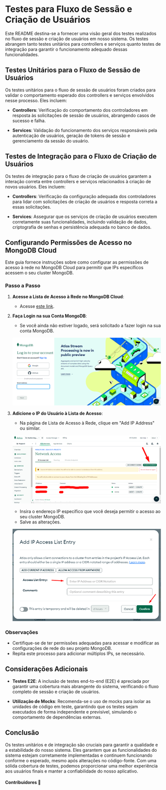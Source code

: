 # Testes para Fluxo de Sessão e Criação de Usuários

Este README destina-se a fornecer uma visão geral dos testes realizados no fluxo de sessão e criação de usuários em nosso sistema. Os testes abrangem tanto testes unitários para controllers e serviços quanto testes de integração para garantir o funcionamento adequado dessas funcionalidades.

## Testes Unitários para o Fluxo de Sessão de Usuários

Os testes unitários para o fluxo de sessão de usuários foram criados para validar o comportamento esperado dos controllers e serviços envolvidos nesse processo. Eles incluem:

- **Controllers**: Verificação do comportamento dos controladores em resposta às solicitações de sessão de usuários, abrangendo casos de sucesso e falha.

- **Services**: Validação do funcionamento dos serviços responsáveis pela autenticação de usuários, geração de tokens de sessão e gerenciamento da sessão do usuário.

## Testes de Integração para o Fluxo de Criação de Usuários

Os testes de integração para o fluxo de criação de usuários garantem a interação correta entre controllers e serviços relacionados à criação de novos usuários. Eles incluem:

- **Controllers**: Verificação da configuração adequada dos controladores para lidar com solicitações de criação de usuários e resposta correta a essas solicitações.

- **Services**: Assegurar que os serviços de criação de usuários executem corretamente suas funcionalidades, incluindo validação de dados, criptografia de senhas e persistência adequada no banco de dados.

## Configurando Permissões de Acesso no MongoDB Cloud

Este guia fornece instruções sobre como configurar as permissões de acesso à rede no MongoDB Cloud para permitir que IPs específicos acessem o seu cluster MongoDB.

### Passo a Passo

1. **Acesse a Lista de Acesso à Rede no MongoDB Cloud**:
   - Acesse [este link](https://cloud.mongodb.com/v2/65f752167756c2746d46b92c#/security/network/accessList).

2. **Faça Login na sua Conta MongoDB**:
   - Se você ainda não estiver logado, será solicitado a fazer login na sua conta MongoDB. 

   ![Tela de Login](assets/tela_login.png)

3. **Adicione o IP do Usuário à Lista de Acesso**:
   - Na página de Lista de Acesso à Rede, clique em "Add IP Address" ou similar.

    ![Adicionar IP](assets/adicionar_ip.png)

   - Insira o endereço IP específico que você deseja permitir o acesso ao seu cluster MongoDB.
   - Salve as alterações.

   ![Confirmar IP](assets/confirmar_ip.png)

### Observações
- Certifique-se de ter permissões adequadas para acessar e modificar as configurações de rede do seu projeto MongoDB.
- Repita este processo para adicionar múltiplos IPs, se necessário.

## Considerações Adicionais

- **Testes E2E**: A inclusão de testes end-to-end (E2E) é apreciada por garantir uma cobertura mais abrangente do sistema, verificando o fluxo completo de sessão e criação de usuários.

- **Utilização de Mocks**: Recomenda-se o uso de mocks para isolar as unidades de código em teste, garantindo que os testes sejam executados de forma independente e previsível, simulando o comportamento de dependências externas.

## Conclusão

Os testes unitários e de integração são cruciais para garantir a qualidade e a estabilidade do nosso sistema. Eles garantem que as funcionalidades do sistema estejam corretamente implementadas e continuem funcionando conforme o esperado, mesmo após alterações no código-fonte. Com uma sólida cobertura de testes, podemos proporcionar uma melhor experiência aos usuários finais e manter a confiabilidade do nosso aplicativo.

#### Contribuidores 🔻
